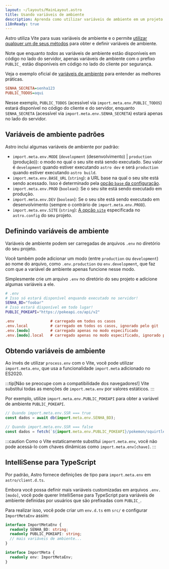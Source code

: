 ```yaml
---
layout: ~/layouts/MainLayout.astro
title: Usando variáveis de ambiente
description: Aprenda como utilizar variáveis de ambiente em um projeto Astro.
i18nReady: true
---
```


Astro utiliza Vite para suas variáveis de ambiente e o permite [utilizar qualquer um de seus métodos](https://vitejs.dev/guide/env-and-mode.html) para obter e definir variáveis de ambiente.

Note que enquanto _todas_ as variáveis de ambiente estão disponíveis em código no lado do servidor, apenas variáveis de ambiente com o prefixo `PUBLIC_` estão disponíveis em código no lado do cliente por segurança.

Veja o exemplo oficial de [variáveis de ambiente](https://github.com/withastro/astro/tree/main/examples/env-vars) para entender as melhores práticas.

```ini
SENHA_SECRETA=senha123
PUBLIC_TODOS=aqui
```

Nesse exemplo, `PUBLIC_TODOS` (acessível via `import.meta.env.PUBLIC_TODOS`) estará disponível no código do cliente e do servidor, enquanto `SENHA_SECRETA` (acessível via `import.meta.env.SENHA_SECRETA`) estará apenas no lado do servidor.

## Variáveis de ambiente padrões

Astro inclui algumas variáveis de ambiente por padrão:

- `import.meta.env.MODE` (`development` (desenvolvimento) | `production` (produção)): o modo no qual o seu site está sendo executado. Seu valor é `development` quando estiver executando `astro dev` e será `production` quando estiver executando `astro build`.
- `import.meta.env.BASE_URL` (`string`): a URL base na qual o seu site está sendo acessado. Isso é determinado pela [opção `base` da configuração](/pt-br/reference/configuration-reference/#base).
- `import.meta.env.PROD` (`boolean`): Se o seu site está sendo executado em produção.
- `import.meta.env.DEV` (`boolean`): Se o seu site está sendo executado em desenvolvimento (sempre o contrário de `import.meta.env.PROD`).
- `import.meta.env.SITE` (`string`): [A opção `site`](/pt-br/reference/configuration-reference/#site) especificada no `astro.config` do seu projeto.

## Definindo variáveis de ambiente

Variáveis de ambiente podem ser carregadas de arquivos `.env` no diretório do seu projeto.

Você também pode adicionar um modo (entre `production` ou `development`) ao nome do arquivo, como `.env.production` ou `env.development`, que faz com que a variável de ambiente apenas funcione nesse modo.

Simplesmente crie um arquivo `.env` no diretório do seu projeto e adicione algumas variáveis a ele.

```bash
# .env
# Isso só estará disponível enquando executado no servidor!
SENHA_BD="foobar"
# Isso estará disponível em todo lugar!
PUBLIC_POKEAPI="https://pokeapi.co/api/v2"
```

```ini
.env                # carregado em todos os casos
.env.local          # carregado em todos os casos, ignorado pelo git
.env.[modo]         # carregado apenas no modo especificado
.env.[modo].local   # carregado apenas no modo especificado, ignorado pelo git
```

## Obtendo variáveis de ambiente

Ao invés de utilizar `process.env` com o Vite, você pode utilizar `import.meta.env`, que usa a funcionalidade `import.meta` adicionado no ES2020.

:::tip[Não se preocupe com a compatibilidade dos navegadores!]
Vite substitui todas as menções de `import.meta.env` por valores estáticos.
:::

Por exemplo, utilize `import.meta.env.PUBLIC_POKEAPI` para obter a variável de ambiente `PUBLIC_POKEAPI`.

```js
// Quando import.meta.env.SSR === true
const dados = await db(import.meta.env.SENHA_BD);

// Quando import.meta.env.SSR === false
const dados = fetch(`${import.meta.env.PUBLIC_POKEAPI}/pokemon/squirtle`);
```

:::caution
Como o Vite estaticamente substitui `import.meta.env`, você não pode acessá-lo com chaves dinâmicas como `import.meta.env[chave]`.
:::


## IntelliSense para TypeScript

Por padrão, Astro fornece definições de tipo para `import.meta.env` em `astro/client.d.ts`. 

Embora você possa definir mais variáveis customizadas em arquivos `.env.[modo]`, você pode querer IntelliSense para TypeScript para variáveis de ambiente definidas por usuários que são prefixadas com `PUBLIC_`.

Para realizar isso, você pode criar um `env.d.ts` em `src/` e configurar `ImportMetaEnv` assim:

```ts
interface ImportMetaEnv {
  readonly SENHA_BD: string;
  readonly PUBLIC_POKEAPI: string;
  // mais variáveis de ambiente...
}

interface ImportMeta {
  readonly env: ImportMetaEnv;
}
```
